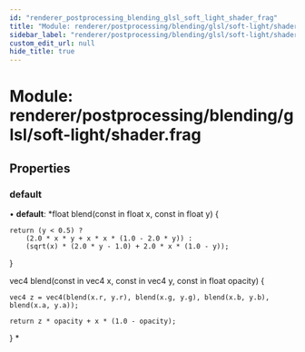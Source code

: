 ```yaml
---
id: "renderer_postprocessing_blending_glsl_soft_light_shader_frag"
title: "Module: renderer/postprocessing/blending/glsl/soft-light/shader.frag"
sidebar_label: "renderer/postprocessing/blending/glsl/soft-light/shader.frag"
custom_edit_url: null
hide_title: true
---
```


# Module: renderer/postprocessing/blending/glsl/soft-light/shader.frag

## Properties

### default

• **default**: *float blend(const in float x, const in float y) {

	return (y < 0.5) ?
		(2.0 * x * y + x * x * (1.0 - 2.0 * y)) :
		(sqrt(x) * (2.0 * y - 1.0) + 2.0 * x * (1.0 - y));

}

vec4 blend(const in vec4 x, const in vec4 y, const in float opacity) {

	vec4 z = vec4(blend(x.r, y.r), blend(x.g, y.g), blend(x.b, y.b), blend(x.a, y.a));

	return z * opacity + x * (1.0 - opacity);

}
*
